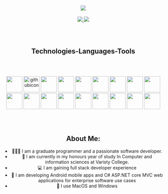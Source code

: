 
 
<h1 align="center">
    <a href = "https:/git.io/typing-svg">
      <img src = "https://readme-typing-svg.herokuapp.com/?font=Righteous&size=35&center=true&vCenter=true&width=500&height=70&duration=4000&lines=Hi+There!+👋;+I'm+Daniel+Antonie!👊;Software+Engineer+💻;"/>
    </a>
</h1>

<div align="center">
  <a href="mailto:danielantonie03@gmail.com">
    <img src="https://img.shields.io/badge/Gmail-333333?style=for-the-badge&logo=gmail&logoColor=white" />
  </a>
  <a href="https://www.linkedin.com/in/daniel-antonie-547267248" target="_blank">
    <img src="https://img.shields.io/badge/LinkedIn-0077B5?style=for-the-badge&logo=linkedin&logoColor=white" />
  </a>
</div>  

<br> <br> 

<div align="center">
 <h2>Technologies-Languages-Tools</h2>
</div>  

<br> <br> 
        
      
<div align="center">

<img src="https://cdn.jsdelivr.net/gh/devicons/devicon@latest/icons/git/git-original.svg" width="50" height="50" /> <img src="https://github.com/user-attachments/assets/2265a2b9-0bef-4f76-9483-3af5e5713153" width="50" height="50" alt="githubicon"> <img src="https://cdn.jsdelivr.net/gh/devicons/devicon@latest/icons/csharp/csharp-original.svg" width="50" height="50" /> <img src="https://cdn.jsdelivr.net/gh/devicons/devicon@latest/icons/visualstudio/visualstudio-original.svg" width="50" height="50"/> <img src="https://cdn.jsdelivr.net/gh/devicons/devicon@latest/icons/dotnetcore/dotnetcore-original.svg" width="50" height="50" /> <img src="https://cdn.jsdelivr.net/gh/devicons/devicon@latest/icons/azuresqldatabase/azuresqldatabase-original.svg" width="50" height="50"/> <img src="https://cdn.jsdelivr.net/gh/devicons/devicon@latest/icons/sqldeveloper/sqldeveloper-original.svg" width="50" height="50" /> <img src="https://cdn.jsdelivr.net/gh/devicons/devicon@latest/icons/java/java-original-wordmark.svg" width="50" height="50"/> <img src="https://cdn.jsdelivr.net/gh/devicons/devicon@latest/icons/javascript/javascript-original.svg" width="50" height="50" /> <img src="https://cdn.jsdelivr.net/gh/devicons/devicon@latest/icons/nodejs/nodejs-original-wordmark.svg" width="50" height="50" /> <img src="https://cdn.jsdelivr.net/gh/devicons/devicon@latest/icons/react/react-original.svg" width="50" height="50" /> <img src="https://cdn.jsdelivr.net/gh/devicons/devicon@latest/icons/vscode/vscode-original.svg" width="50" height="50"/> <img src="https://cdn.jsdelivr.net/gh/devicons/devicon@latest/icons/mongodb/mongodb-original.svg" width="50" height="50"/> <img src="https://cdn.jsdelivr.net/gh/devicons/devicon@latest/icons/postman/postman-original.svg" width="50" height="50"/> <img src="https://cdn.jsdelivr.net/gh/devicons/devicon@latest/icons/kotlin/kotlin-original.svg" width="50" height="50"/> <img src="https://cdn.jsdelivr.net/gh/devicons/devicon@latest/icons/androidstudio/androidstudio-original.svg" width="50" height="50"/> <img src="https://cdn.jsdelivr.net/gh/devicons/devicon@latest/icons/firebase/firebase-original-wordmark.svg" width="50" height="50"/> <img src="https://cdn.jsdelivr.net/gh/devicons/devicon@latest/icons/figma/figma-original.svg" width="50" height="50" />
</div>

<br> <br> 
  
<div align="center">
  <h2>About Me:</h2>
  <ul>
    <li> 👨🏻‍🎓 I am a graduate programmer and a passionate software developer.</li>
    <li> 📑 I am currently in my honours year of study In Computer and information sciences at Varisty College.</li>
    <li> 💻 I am gaining full stack developer experience </li>
    <li> 🤖 I am developing Android mobile apps and C# ASP.NET core MVC web applications for enterprise software use cases</li>
    <li> 🔌 I use MacOS and Windows </li>
  </ul>
</div>

